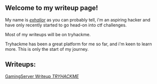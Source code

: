 <script src="https://tryhackme.com/badge/97433"></script>

## Welcome to my writeup page!

My name is *[exhalior](https://tryhackme.com/p/exhalior)* as you can probably tell, i'm an aspiring hacker and have only recently started to go head-on into ctf challenges.

Most of my writeups will be on tryhackme.

Tryhackme has been a great platform for me so far, and i'm keen to learn more. This is only the start of my journey.

## Writeups:

[GamingServer Writeup *TRYHACKME*](https://exhalior.github.io/GamingWriteup.html)
